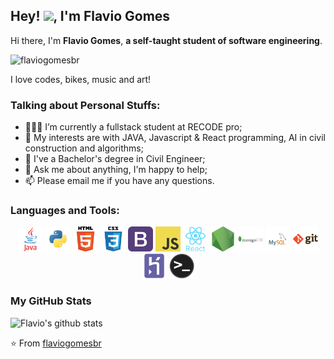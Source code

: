 ## Hey! <img src="https://raw.githubusercontent.com/iampavangandhi/iampavangandhi/master/gifs/Hi.gif" width="30px">, I'm Flavio Gomes

Hi there, I'm **Flavio Gomes**, **a self-taught student of software engineering**.
<p align="left"> <img src="https://komarev.com/ghpvc/?username=flaviogomesbr" alt="flaviogomesbr" /> </p> 

I love codes, bikes, music and art!

### Talking about Personal Stuffs:

- 👨🏽‍💻 I’m currently a fullstack student at RECODE pro; 
- 🤔 My interests are with JAVA, Javascript & React programming, AI in civil construction and algorithms;
- 💼 I've a Bachelor's degree in Civil Engineer;
- 💬 Ask me about anything, I'm happy to help;
- 📫 Please email me if you have any questions.

### Languages and Tools:

<p align="center">

  <div align="center">
  
<code><img height="40" 
src="https://raw.githubusercontent.com/devicons/devicon/master/icons/java/java-original-wordmark.svg"></code> <code><img height="40" src="https://raw.githubusercontent.com/github/explore/80688e429a7d4ef2fca1e82350fe8e3517d3494d/topics/python/python.png"></code> <code><img height="40" src="https://raw.githubusercontent.com/github/explore/80688e429a7d4ef2fca1e82350fe8e3517d3494d/topics/html/html.png"></code> <code><img height="40" src="https://raw.githubusercontent.com/github/explore/80688e429a7d4ef2fca1e82350fe8e3517d3494d/topics/css/css.png"></code> <code><img height="40" src="https://raw.githubusercontent.com/github/explore/80688e429a7d4ef2fca1e82350fe8e3517d3494d/topics/bootstrap/bootstrap.png"></code> <code><img height="40" src="https://raw.githubusercontent.com/github/explore/80688e429a7d4ef2fca1e82350fe8e3517d3494d/topics/javascript/javascript.png"></code> <code><img height="40" src="https://raw.githubusercontent.com/devicons/devicon/master/icons/react/react-original-wordmark.svg"></code> <code><img height="40" src="https://raw.githubusercontent.com/github/explore/80688e429a7d4ef2fca1e82350fe8e3517d3494d/topics/nodejs/nodejs.png"></code> <code><img height="40" src="https://raw.githubusercontent.com/github/explore/80688e429a7d4ef2fca1e82350fe8e3517d3494d/topics/mongodb/mongodb.png"></code> <code><img height="40" src="https://raw.githubusercontent.com/github/explore/80688e429a7d4ef2fca1e82350fe8e3517d3494d/topics/mysql/mysql.png"></code> <code><img height="40" src="https://raw.githubusercontent.com/github/explore/80688e429a7d4ef2fca1e82350fe8e3517d3494d/topics/git/git.png"></code> <code><img height="40" src="https://raw.githubusercontent.com/devicons/devicon/master/icons/heroku/heroku-plain.svg"></code> <code><img height="40" src="https://raw.githubusercontent.com/github/explore/80688e429a7d4ef2fca1e82350fe8e3517d3494d/topics/terminal/terminal.png"></code>

  </div>
  </p>



### My GitHub Stats

![Flavio's github stats](https://github-readme-stats.vercel.app/api?username=flaviogomesbr&show_icons=true&theme=radical)

⭐️ From [flaviogomesbr](https://github.com/flaviogomesbr)
